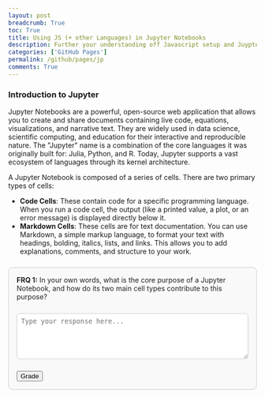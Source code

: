 ```yaml
---
layout: post
breadcrumb: True
toc: True
title: Using JS (+ other Languages) in Jupyter Notebooks
description: Further your understanding off Javascript setup and Juypter Notebooks. This lesson will test all your understanding, with questions for you to type responses. 
categories: ['GitHub Pages']
permalink: /github/pages/jp
comments: True
---
```


<div class="lesson-part" data-part="1" style="display:block;">
  <h3>Introduction to Jupyter</h3>
  <p>Jupyter Notebooks are a powerful, open-source web application that allows you to create and share documents containing live code, equations, visualizations, and narrative text. They are widely used in data science, scientific computing, and education for their interactive and reproducible nature. The "Jupyter" name is a combination of the core languages it was originally built for: Julia, Python, and R. Today, Jupyter supports a vast ecosystem of languages through its kernel architecture.</p>

  <p>A Jupyter Notebook is composed of a series of cells. There are two primary types of cells:</p>
  <ul>
    <li><strong>Code Cells</strong>: These contain code for a specific programming language. When you run a code cell, the output (like a printed value, a plot, or an error message) is displayed directly below it.</li>
    <li><strong>Markdown Cells</strong>: These cells are for text documentation. You can use Markdown, a simple markup language, to format your text with headings, bolding, italics, lists, and links. This allows you to add explanations, comments, and structure to your work.</li>
  </ul>

  <div class="frq-box" data-frq-id="1" style="border:1px solid #ccc; padding:1rem; border-radius:8px; margin:1.5rem 0; background:#f9f9f9; box-sizing:border-box; overflow:auto; word-wrap:break-word; white-space:normal; color: #222;">
      <b>FRQ 1:</b> In your own words, what is the core purpose of a Jupyter Notebook, and how do its two main cell types contribute to this purpose?<br><br>
      <textarea rows="5" placeholder="Type your response here..." style="width:100%; border-radius:6px; border:1px solid #ccc; padding:0.5rem; margin-top:0.5rem; background:#fff; color:#222; box-sizing:border-box;"></textarea>
      <p></p>
      <button class="grade-button" style="margin-top: 10px;">Grade</button>
      <div class="feedback-box"></div>
  </div>
</div>

<div class="lesson-part" data-part="2" style="display:none;">
  <h2>Integrating JavaScript into Jupyter</h2>

  <p>While Jupyter is most commonly associated with Python, its versatility allows it to run other languages. By default, a standard Jupyter environment runs a Python kernel. To execute JavaScript directly, you can use a special command known as a <code>magic command</code>.</p>

  <p>The <code>%%javascript</code> magic command tells the notebook to interpret the content of the entire cell as JavaScript code. This is a powerful feature because it allows you to:</p>
  <ul>
    <li><strong>Create Interactive Visualizations:</strong> Use JavaScript libraries like D3.js or Plotly.js to build dynamic, interactive charts and graphs that go beyond static images.</li>
    <li><strong>Develop Web Components:</strong> Test and prototype small web applications or UI elements directly within your notebook, complete with HTML, CSS, and JavaScript.</li>
    <li><strong>Debug and Explore:</strong> Use the browser's developer tools to inspect and debug your code.</li>
  </ul>

  <h3>Executing JavaScript and Debugging</h3>
  <ol>
    <li><strong>Open Developer Tools:</strong> In your web browser (Chrome, Firefox, etc.), you can access the developer console. In VSCode, navigate to <em>Help &gt; Toggle Developer Tools</em>.</li>
    <li><strong>Access the Console:</strong> Select the <strong>Console</strong> tab to view the output from your <code>console.log()</code> statements and any errors or warnings generated by your JavaScript.</li>
    <li><strong>Execute Code:</strong> After writing your <code>%%javascript</code> cell, click the "Run" button to execute it. The output will appear in the cell's output area and the browser's console.</li>
  </ol>

  <div class="frq-box" data-frq-id="2" style="border:1px solid #ccc; padding:1rem; border-radius:8px; margin:1.5rem 0; background:#f9f9f9; box-sizing:border-box; overflow:auto; word-wrap:break-word; white-space:normal; color: #222;">
      <b>FRQ 2:</b> How does the <code>%%javascript</code> magic command enable a Python-based Jupyter Notebook to execute JavaScript, and what is the key tool you would use to see the results of your JavaScript code?<br><br>
      <textarea rows="5" placeholder="Type your response here..." style="width:100%; border-radius:6px; border:1px solid #ccc; padding:0.5rem; margin-top:0.5rem; background:#fff; color:#222; box-sizing:border-box;"></textarea>
      <p></p>
      <button class="grade-button" style="margin-top: 10px;">Grade</button>
      <div class="feedback-box"></div>
  </div>
</div>

<div class="lesson-part" data-part="3" style="display:none;">
  <h2>Example: Interactive Data Structures</h2>
  <p>To demonstrate the power of JavaScript in a notebook, let's create a small application that uses an array of objects to store jokes. This structure is more flexible than a simple array of strings because it allows you to store multiple pieces of related information for each item.</p>

  <h3>Programmer Jokes</h3>
  <pre><code class="language-javascript">%%javascript
var compsci_joke_list = [
    { joke: "Why do programmers prefer dark mode? Because light attracts bugs.", complexity: "1" },
    { joke: "Why do Java developers wear glasses? Because they don't see sharp.", complexity: "2" },
    { joke: "How many programmers does it take to change a light bulb? None, that's a hardware problem.", complexity: "1" },
    { joke: "Why do Python programmers prefer snake_case? Because they can't C.", complexity: "2" },
    { joke: "Why was the JavaScript developer sad? Because he didn't know how to 'null' his feelings.", complexity: "3" },
    { joke: "Why do programmers always mix up Christmas and Halloween? Because Oct 31 == Dec 25.", complexity: "3" },
    { joke: "Why did the programmer quit his job? Because he didn't get arrays.", complexity: "O(n)" },
    { joke: "Why do Linux programmers prefer using the terminal? Because they don't like Windows.", complexity: "1" }
];
var randomIndex = Math.floor(Math.random() * compsci_joke_list.length);
var selectedJoke = compsci_joke_list[randomIndex];
console.log("Joke #" + (randomIndex + 1) + ": " + selectedJoke.joke + " (Complexity: " + selectedJoke.complexity + ")");
</code></pre>

  <div class="frq-box" data-frq-id="3" style="border:1px solid #ccc; padding:1rem; border-radius:8px; margin:1.5rem 0; background:#f9f9f9; box-sizing:border-box; overflow:auto; word-wrap:break-word; white-space:normal; color: #222;">
      <b>FRQ 3:</b> Explain why using an array of objects for the programmer jokes is a more extensible design than a simple array of strings.<br><br>
      <textarea rows="5" placeholder="Type your response here..." style="width:100%; border-radius:6px; border:1px solid #ccc; padding:0.5rem; margin-top:0.5rem; background:#fff; color:#222; box-sizing:border-box;"></textarea>
      <p></p>
      <button class="grade-button" style="margin-top: 10px;">Grade</button>
      <div class="feedback-box"></div>
  </div>
</div>

<div class="lesson-part" data-part="4" style="display:none;">
  <h2>File Management and Best Practices for GitHub Pages</h2>
  <p>Jupyter Notebooks are excellent for local development, but to share them on the web, you often need to convert them to a static format. GitHub Pages provides a seamless way to do this, especially when using a tool like Jekyll.</p>

  <ol>
    <li><strong>Organize Your Files:</strong> Place all your <code>.ipynb</code> files in a dedicated directory, such as <code>_notebooks</code>. This keeps your project organized and makes it easy for GitHub Pages to find and convert them.</li>
    <li><strong>Pull and Push:</strong> Use standard Git commands (<code>git clone</code>, <code>git pull</code>, <code>git add</code>, <code>git commit</code>, <code>git push</code>) to manage your project repository.</li>
    <li><strong>Add Frontmatter:</strong> To properly render notebooks as webpages, you need to include <strong>YAML Frontmatter</strong> at the very top of your notebook file. This is a special block of text enclosed by <code>---</code> that provides metadata for Jekyll, such as the <code>permalink</code> (the URL for the page) and the <code>layout</code> (the HTML template to use).</li>
  </ol>

  <div class="frq-box" data-frq-id="4" style="border:1px solid #ccc; padding:1rem; border-radius:8px; margin:1.5rem 0; background:#f9f9f9; box-sizing:border-box; overflow:auto; word-wrap:break-word; white-space:normal; color: #222;">
      <b>FRQ 4:</b> Why is it a best practice to use a separate directory for Jupyter Notebook files and to include YAML frontmatter in each notebook when deploying to GitHub Pages?<br><br>
      <textarea rows="5" placeholder="Type your response here..." style="width:100%; border-radius:6px; border:1px solid #ccc; padding:0.5rem; margin-top:0.5rem; background:#fff; color:#222; box-sizing:border-box;"></textarea>
      <p></p>
      <button class="grade-button" style="margin-top: 10px;">Grade</button>
      <div class="feedback-box"></div>
  </div>
</div>

<script>
    const FRQ_QUESTIONS = {
        '1': "In your own words, what is the core purpose of a Jupyter Notebook, and how do its two main cell types contribute to this purpose?",
        '2': "How does the `%%javascript` magic command enable a Python-based Jupyter Notebook to execute JavaScript, and what is the key tool you would use to see the results of your JavaScript code?",
        '3': "Explain why using an array of objects for the programmer jokes is a more extensible design than a simple array of strings.",
        '4': "Why is it a best practice to use a separate directory for Jupyter Notebook files and to include YAML frontmatter in each notebook when deploying to GitHub Pages?"
    };

    const gradeButtons = document.querySelectorAll('.grade-button');
    gradeButtons.forEach(button => {
        button.addEventListener('click', async () => {
            const frqBox = button.closest('.frq-box');
            const frqId = frqBox.dataset.frqId;
            const questionText = FRQ_QUESTIONS[frqId];
            const studentResponseTextArea = frqBox.querySelector('textarea');
            const feedbackBox = frqBox.querySelector('.feedback-box');
            const studentResponse = studentResponseTextArea.value.trim();

            if (!studentResponse) {
                showModal("Please enter your response before submitting.");
                return;
            }

            // Show loading state
            button.disabled = true;
            feedbackBox.style.display = 'block';
            feedbackBox.innerHTML = '<div class="flex items-center space-x-2"><div class="loading-spinner"></div><span>Grading...</span></div>';

            try {
                const systemPrompt = `
                    You are an expert tutor grading a student's answer to a free-response question about Jupyter Notebooks and JavaScript.
                    Your task is to:
                    1. Determine a grade for the student's response based on the following 1-5 scale:
                       - 5: The answer addresses all parts of the question and is detailed and comprehensive.
                       - 4: The answer is correct and addresses most parts of the question.
                       - 3: The answer is correct but may be incomplete or lack detail.
                       - 2: The answer has significant inaccuracies or is incomplete.
                       - 1: The answer is incorrect or does not address the question.
                       Write the grade like this: "Grade: (1-5)/5"
                    2. Provide detailed, constructive feedback explaining the grade.
                    3. Offer very short suggestions on what the user could improve on, enough to give them a hint but not enough for them to figure out what to answer.
                    The question is: "${questionText}"
                    The student's response is: "${studentResponse}"
                    Format your final output with a clear heading for the grade and the feedback. Also, in the final output don't include hashtags to make your text bigger, it messes with the system on my end.
                `;

                const apiKey = "AIzaSyB3Ky_RSgPsdXBt5I32ZVWRZ09Ont5_xmQ";
                const apiUrl = `https://generativelanguage.googleapis.com/v1beta/models/gemini-2.5-flash-preview-05-20:generateContent?key=${apiKey}`;
                
                const payload = {
                    contents: [{
                        parts: [
                            { text: systemPrompt }
                        ]
                    }]
                };

                const response = await fetchWithBackoff(apiUrl, {
                    method: 'POST',
                    headers: { 'Content-Type': 'application/json' },
                    body: JSON.stringify(payload)
                });

                if (!response.ok) {
                    throw new Error(`HTTP error! status: ${response.status}`);
                }

                const result = await response.json();
                const feedbackText = result?.candidates?.[0]?.content?.parts?.[0]?.text || "Could not generate feedback. Please try again.";
                
                const formattedFeedback = feedbackText
                    .replace(/\*\*(.*?)\*\*/g, '<strong>$1</strong>')
                    .replace(/\n/g, '<br>');
                
                feedbackBox.innerHTML = formattedFeedback;

                // Unlock next part if grade is 4 or 5
                const gradeMatch = feedbackText.match(/Grade:\s*(\d)\/5/);
                if (gradeMatch && parseInt(gradeMatch[1], 10) >= 4) {
                    const currentPart = parseInt(frqBox.closest('.lesson-part').dataset.part, 10);
                    const nextPart = document.querySelector(`.lesson-part[data-part="${currentPart + 1}"]`);
                    if (nextPart) {
                        nextPart.style.display = 'block';
                        nextPart.scrollIntoView({ behavior: 'smooth' });
                    }
                }
            } catch (error) {
                console.error("Error generating feedback:", error);
                feedbackBox.innerHTML = `<span style="color:red;">An error occurred while grading. Please try again.</span>`;
            } finally {
                button.disabled = false;
            }
        });
    });

    document.addEventListener("DOMContentLoaded", () => {
        document.querySelectorAll(".frq-box textarea").forEach((textarea, index) => {
            const key = "js_lesson_frq_answer_" + index;
            const saved = localStorage.getItem(key);
            if (saved) {
                textarea.value = saved;
            }
            textarea.addEventListener("input", () => {
                localStorage.setItem(key, textarea.value);
            });
        });
    });

    function showModal(message) {
        const modal = document.createElement('div');
        modal.className = 'modal';
        modal.innerHTML = `
            <div class="modal-content">
                <p>${message}</p>
                <button class="modal-button" onclick="this.closest('.modal').remove()">OK</button>
            </div>
        `;
        document.body.appendChild(modal);
    }

    async function fetchWithBackoff(url, options, retries = 3, delay = 1000) {
        for (let i = 0; i < retries; i++) {
            try {
                const response = await fetch(url, options);
                if (response.status === 429 && i < retries - 1) {
                    await new Promise(res => setTimeout(res, delay));
                    delay *= 2;
                    continue;
                }
                return response;
            } catch (error) {
                if (i < retries - 1) {
                    await new Promise(res => setTimeout(res, delay));
                    delay *= 2;
                    continue;
                }
                throw error;
            }
        }
    }
</script>